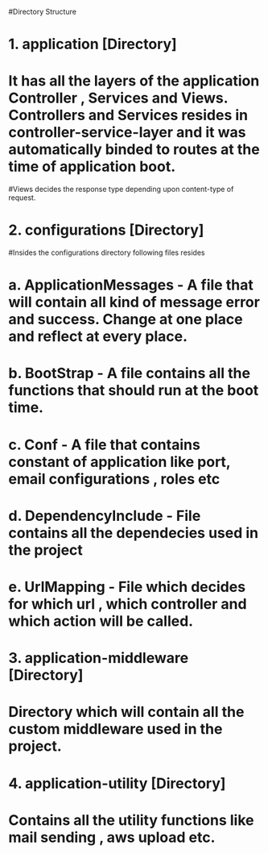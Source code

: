 #Directory Structure 

# 1. application [Directory]
 
 # It has all the layers of the application Controller , Services and Views. Controllers and Services resides in controller-service-layer and it was automatically binded to routes at the time of application boot.
 
 #Views decides the response type depending upon content-type of request.
 
 # 2. configurations [Directory]
  
  
  #Insides the configurations directory following files resides
  
  # a. ApplicationMessages - A file that will contain all kind of message error and success. Change at one place and reflect at every place.
  
  # b. BootStrap - A file contains all the functions that should run at the boot time.
  
  # c. Conf - A file that contains constant of application like port, email configurations , roles etc
  
  # d. DependencyInclude - File contains all the dependecies used in the project
  
  # e. UrlMapping - File which decides for which url , which controller and which action will be called.
  
  # 3. application-middleware [Directory]
  
  # Directory which will contain all the custom middleware used in the project.
  
  # 4. application-utility [Directory]
  # Contains all the utility functions like mail sending , aws upload etc.
